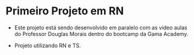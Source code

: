 # Primeiro Projeto em RN

- Este projeto está sendo desenvolvido em paralelo com as video aulas do Professor Douglas Morais dentro do bootcamp da Gama Academy.

- Projeto utilizando RN e TS.

